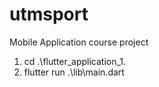 # utmsport
Mobile Application course project

1. cd .\flutter_application_1\.
2. flutter run .\lib\main.dart